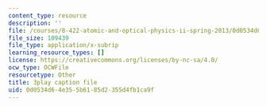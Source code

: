 ```yaml
---
content_type: resource
description: ''
file: /courses/8-422-atomic-and-optical-physics-ii-spring-2013/0d0534d64e355b6185d2355d4fb1ca9f_r_fWDSikuNQ.vtt
file_size: 109439
file_type: application/x-subrip
learning_resource_types: []
license: https://creativecommons.org/licenses/by-nc-sa/4.0/
ocw_type: OCWFile
resourcetype: Other
title: 3play caption file
uid: 0d0534d6-4e35-5b61-85d2-355d4fb1ca9f
---
```

